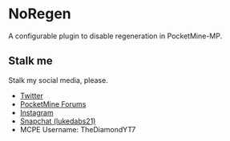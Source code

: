 # NoRegen
A configurable plugin to disable regeneration in PocketMine-MP.
  
## Stalk me  
Stalk my social media, please.  

* [Twitter](https://twitter.com/TheDiamondYT)  
* [PocketMine Forums](https://forums.pmmp.io/members/thediamondyt.622/)  
* [Instagram](https://instagram.com/bruhitzzluke)  
* [Snapchat (lukedabs21)](http://snapchat.com/add/lukedabs21)   
* MCPE Username: TheDiamondYT7
